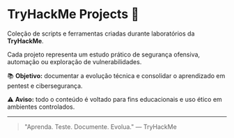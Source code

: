 # TryHackMe Projects 🧠

Coleção de scripts e ferramentas criadas durante laboratórios da **TryHackMe**.

Cada projeto representa um estudo prático de segurança ofensiva, automação ou exploração de vulnerabilidades.

📚 **Objetivo:** documentar a evolução técnica e consolidar o aprendizado em pentest e cibersegurança.

⚠️ **Aviso:** todo o conteúdo é voltado para fins educacionais e uso ético em ambientes controlados.

---

> "Aprenda. Teste. Documente. Evolua." — TryHackMe

